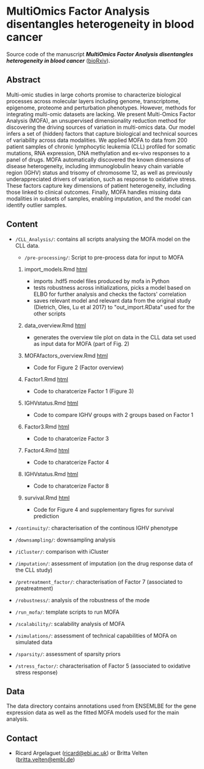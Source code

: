 MultiOmics Factor Analysis disentangles heterogeneity in blood cancer
=========

Source code of the manuscript ***MultiOmics Factor Analysis disentangles heterogeneity in blood cancer*** ([bioRxiv](https://www.biorxiv.org/content/early/2017/11/10/217554)).

Abstract
--------
Multi-omic studies in large cohorts promise to characterize biological processes across molecular layers including genome, transcriptome, epigenome, proteome and perturbation phenotypes. However, methods for integrating multi-omic datasets are lacking. We present Multi-Omics Factor Analysis (MOFA), an unsupervised dimensionality reduction method for discovering the driving sources of variation in multi-omics data. Our model infers a set of (hidden) factors that capture biological and technical sources of variability across data modalities. We applied MOFA to data from 200 patient samples of chronic lymphocytic leukemia (CLL) profiled for somatic mutations, RNA expression, DNA methylation and ex-vivo responses to a panel of drugs. MOFA automatically discovered the known dimensions of disease heterogeneity, including immunoglobulin heavy chain variable region (IGHV) status and trisomy of chromosome 12, as well as previously underappreciated drivers of variation, such as response to oxidative stress. These factors capture key dimensions of patient heterogeneity, including those linked to clinical outcomes. Finally, MOFA handles missing data modalities in subsets of samples, enabling imputation, and the model can identify outlier samples.


Content
-------
* `/CLL_Analysis/`: contains all scripts analysing the MOFA model on the CLL data.

    * `/pre-processing/`: Script to pre-process data for input to MOFA
    
    1) import_models.Rmd [html](CLL_Analysis/import_models.html)
        * imports .hdf5 model files produced by mofa in Python
        * tests robustness across initializations, picks a model based on ELBO for further analysis and checks the factors' correlation
        * saves relevant model and relevant data from the original study (Dietrich, Oles, Lu et al 2017) to "out_import.RData" used for the other scripts

    2) data_overview.Rmd [html](CLL_Analysis/data_overview.html)
        * generates the overview tile plot on data in the CLL data set used as input data for MOFA (part of Fig. 2)

    3) MOFAfactors_overview.Rmd  [html](CLL_Analysis/MOFAfactors_overview.html)
        * Code for Figure 2 (Factor overview)

    4) Factor1.Rmd  [html](CLL_Analysis/Factor1.html)
        * Code to charatcerize Factor 1 (Figure 3)
    
    5) IGHVstatus.Rmd  [html](CLL_Analysis/IGHVstatus.html)
        * Code to compare IGHV groups with 2 groups based on Factor 1
        
    6) Factor3.Rmd  [html](CLL_Analysis/Factor3.html)
        * Code to charatcerize Factor 3
    
    7) Factor4.Rmd  [html](CLL_Analysis/Factor4.html)
        * Code to charatcerize Factor 4
        
    8) IGHVstatus.Rmd  [html](CLL_Analysis/Factor8.html)
        * Code to charatcerize Factor 8
    
    9) survival.Rmd  [html](CLL_Analysis/CLL_Analysis/survival.html)
        * Code for Figure 4 and supplementary figres for survival prediction


* `/continuity/`: characterisation of the continous IGHV phenotype
* `/downsampling/`: downsampling analysis
* `/iCluster/`: comparison with iCluster
* `/imputation/`: assessment of imputation (on the drug response data of the CLL study)
* `/pretreatment_factor/`: characterisation of Factor 7 (associated to preatreatment)
* `/robustness/`: analysis of the robustness of the mode
* `/run_mofa/`: template scripts to run MOFA
* `/scalability/`: scalability analysis of MOFA
* `/simulations/`: assessment of technical capabilities of MOFA on simulated data
* `/sparsity/`: assessment of sparsity priors
* `/stress_factor/`: characterisation of Factor 5 (associated to oxidative stress response)

Data
-------
 The data directory contains annotations used from ENSEMLBE for the gene expression data as well as the fitted MOFA models used for the main analysis.

Contact
-------
* Ricard Argelaguet (ricard@ebi.ac.uk) or Britta Velten (britta.velten@embl.de)
